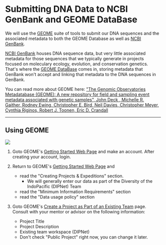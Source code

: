 # Submitting DNA Data to NCBI GenBank and GEOME DataBase

We will use the [GEOME](https://geome-db.org/) suite of tools to submit our DNA sequences and the associated metadata to both the GEOME Database as well as [NCBI GenBank](https://www.ncbi.nlm.nih.gov/).

[NCBI GenBank](https://www.ncbi.nlm.nih.gov/) houses DNA sequence data, but very little associated metadata for those sequences that we typically generate in projects focused on moleculary ecology, evolution, and conservation genetics.  That's where the [GEOME DataBase](https://geome-db.org/) comes in, storing metadata that GenBank won't accept and linking that metadata to the DNA sequences in GenBank.  

You can read more about GEOME here:
["The Genomic Observatories Metadatabase (GEOME): A new repository for field and sampling event metadata associated with genetic samples", John Deck , Michelle R. Gaither, Rodney Ewing, Christopher E. Bird, Neil Davies, Christopher Meyer, Cynthia Riginos, Robert J. Toonen, Eric D. Crandall](https://doi.org/10.1371/journal.pbio.2002925)

---

## Using GEOME

![](https://geome-db.org/docs/geomeWorkflow.png)

1. Goto GEOME's [Getting Started Web Page](https://geome-db.org/about) and make an account. After creating your account, login.

2. Return to GEOME's [Getting Started Web Page](https://geome-db.org/about) and 

	* read the "Creating Projects & Expeditions" section.  
		* We will generally enter our data as part of the Diversity of the IndoPacific (DIPNet) Team
	* read the "Minimum Information Requirements" section
	* read the "Data usage policy" section

5. Goto GEOME's [Create a Project as Part of an Existing Team](https://geome-db.org/project/new) page. Consult with your mentor or advisor on the following information:

	* Project Title
	* Project Description
	* Existing team workspace (DIPNet)
	* Don't check "Public Project" right now, you can change it later.



